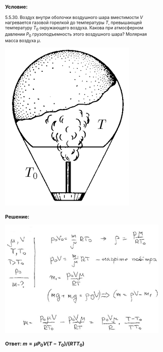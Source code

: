 ###  Условие: 

$5.5.30.$ Воздух внутри оболочки воздушного шара вместимости $V$ нагревается газовой горелкой до температуры $T$, превышающей температуру $T_0$ окружающего воздуха. Какова при атмосферном давлении $P_0$ грузоподъемность этого воздушного шара? Молярная масса воздуха $\mu$. 

![К задаче $5.5.30$|408x519, 25%](../../img/5.5.30/5.5.30.png)

###  Решение: 

![|640x450, 67%](../../img/5.5.30/1.jpg) 

###  Ответ: $m = \mu P_0V (T − T_0)/(RT T_0)$ 
